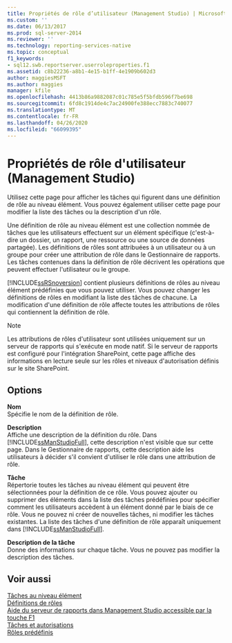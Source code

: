 ```yaml
---
title: Propriétés de rôle d’utilisateur (Management Studio) | Microsoft Docs
ms.custom: ''
ms.date: 06/13/2017
ms.prod: sql-server-2014
ms.reviewer: ''
ms.technology: reporting-services-native
ms.topic: conceptual
f1_keywords:
- sql12.swb.reportserver.userroleproperties.f1
ms.assetid: c8b22236-a8b1-4e15-b1ff-4e1909b602d3
author: maggiesMSFT
ms.author: maggies
manager: kfile
ms.openlocfilehash: 4413b86a9882087c01c785e5f5bfdb596f7be698
ms.sourcegitcommit: 6fd8c1914de4c7ac24900fe388ecc7883c740077
ms.translationtype: MT
ms.contentlocale: fr-FR
ms.lasthandoff: 04/26/2020
ms.locfileid: "66099395"
---
```

# <a name="user-role-properties-management-studio"></a>Propriétés de rôle d'utilisateur (Management Studio)
  Utilisez cette page pour afficher les tâches qui figurent dans une définition de rôle au niveau élément. Vous pouvez également utiliser cette page pour modifier la liste des tâches ou la description d'un rôle.  
  
 Une définition de rôle au niveau élément est une collection nommée de tâches que les utilisateurs effectuent sur un élément spécifique (c'est-à-dire un dossier, un rapport, une ressource ou une source de données partagée). Les définitions de rôles sont attribuées à un utilisateur ou à un groupe pour créer une attribution de rôle dans le Gestionnaire de rapports. Les tâches contenues dans la définition de rôle décrivent les opérations que peuvent effectuer l'utilisateur ou le groupe.  
  
 [!INCLUDE[ssRSnoversion](../../includes/ssrsnoversion-md.md)] contient plusieurs définitions de rôles au niveau élément prédéfinies que vous pouvez utiliser. Vous pouvez changer les définitions de rôles en modifiant la liste des tâches de chacune. La modification d'une définition de rôle affecte toutes les attributions de rôles qui contiennent la définition de rôle.  
  
> [!NOTE]  
>  Les attributions de rôles d'utilisateur sont utilisées uniquement sur un serveur de rapports qui s'exécute en mode natif. Si le serveur de rapports est configuré pour l'intégration SharePoint, cette page affiche des informations en lecture seule sur les rôles et niveaux d'autorisation définis sur le site SharePoint.  
  
## <a name="options"></a>Options  
 **Nom**  
 Spécifie le nom de la définition de rôle.  
  
 **Description**  
 Affiche une description de la définition du rôle. Dans [!INCLUDE[ssManStudioFull](../../includes/ssmanstudiofull-md.md)], cette description n'est visible que sur cette page. Dans le Gestionnaire de rapports, cette description aide les utilisateurs à décider s'il convient d'utiliser le rôle dans une attribution de rôle.  
  
 **Tâche**  
 Répertorie toutes les tâches au niveau élément qui peuvent être sélectionnées pour la définition de ce rôle. Vous pouvez ajouter ou supprimer des éléments dans la liste des tâches prédéfinies pour spécifier comment les utilisateurs accèdent à un élément donné par le biais de ce rôle. Vous ne pouvez ni créer de nouvelles tâches, ni modifier les tâches existantes. La liste des tâches d'une définition de rôle apparaît uniquement dans [!INCLUDE[ssManStudioFull](../../includes/ssmanstudiofull-md.md)].  
  
 **Description de la tâche**  
 Donne des informations sur chaque tâche. Vous ne pouvez pas modifier la description des tâches.  
  
## <a name="see-also"></a>Voir aussi  
 [Tâches au niveau élément](../security/tasks-and-permissions-item-level-tasks.md)   
 [Définitions de rôles](../security/role-definitions.md)   
 [Aide du serveur de rapports dans Management Studio accessible par la touche F1](report-server-in-management-studio-f1-help.md)   
 [Tâches et autorisations](../security/tasks-and-permissions.md)   
 [Rôles prédéfinis](../security/role-definitions-predefined-roles.md)  
  
  
